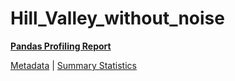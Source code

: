 # Hill_Valley_without_noise

[**Pandas Profiling Report**](../docs_sources/profile/Hill_Valley_without_noise.html)

[Metadata](metadata.yaml) | [Summary Statistics](summary_stats.csv)

